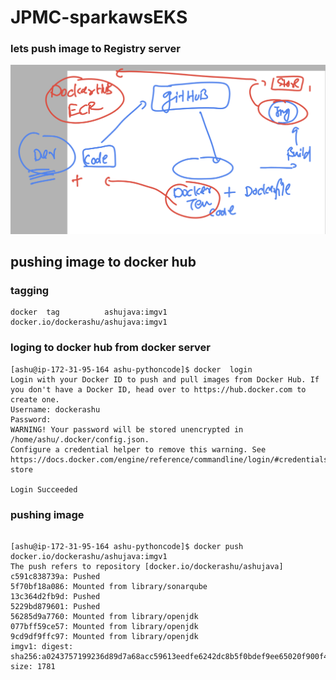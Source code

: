 # JPMC-sparkawsEKS

### lets push image to Registry server 

<img src="hub1.png">

## pushing image to docker hub 

### tagging 

```
docker  tag          ashujava:imgv1     docker.io/dockerashu/ashujava:imgv1
```

### loging to docker hub from docker server

```
[ashu@ip-172-31-95-164 ashu-pythoncode]$ docker  login  
Login with your Docker ID to push and pull images from Docker Hub. If you don't have a Docker ID, head over to https://hub.docker.com to create one.
Username: dockerashu
Password: 
WARNING! Your password will be stored unencrypted in /home/ashu/.docker/config.json.
Configure a credential helper to remove this warning. See
https://docs.docker.com/engine/reference/commandline/login/#credentials-store

Login Succeeded
```

### pushing image

```

[ashu@ip-172-31-95-164 ashu-pythoncode]$ docker push  docker.io/dockerashu/ashujava:imgv1  
The push refers to repository [docker.io/dockerashu/ashujava]
c591c838739a: Pushed 
5f70bf18a086: Mounted from library/sonarqube 
13c364d2fb9d: Pushed 
5229bd879601: Pushed 
56285d9a7760: Mounted from library/openjdk 
077bff59ce57: Mounted from library/openjdk 
9cd9df9ffc97: Mounted from library/openjdk 
imgv1: digest: sha256:a0243757199236d89d7a68acc59613eedfe6242dc8b5f0bdef9ee65020f900f4 size: 1781
```



